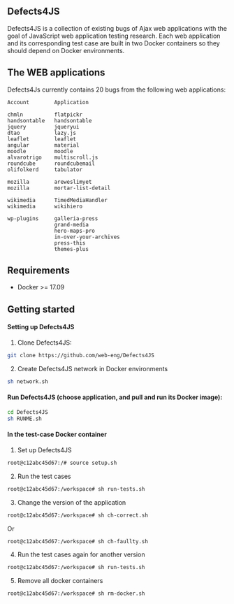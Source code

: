Defects4JS
-------------------
Defects4JS is a collection of existing bugs of Ajax web applications with the goal of JavaScript web application testing research. Each web application and its corresponding test case are built in two Docker containers so they should depend on Docker environments. 




The WEB applications
---------------
Defects4Js currently contains 20 bugs from the following web applications:

```
Account        Application    

chmln          flatpickr   
handsontable   handsontable   
jquery         jqueryui    
dtao           lazy.js             
leaflet        leaflet                          
angular        material             
moodle         moodle       
alvarotrigo    multiscroll.js      
roundcube      roundcubemail        
olifolkerd     tabulator           
        
mozilla        areweslimyet         
mozilla        mortar-list-detail  

wikimedia      TimedMediaHandler 
wikimedia      wikihiero

wp-plugins     galleria-press
               grand-media 
               hero-maps-pro
               in-over-your-archives
               press-this
               themes-plus 
```

Requirements
-----------------
 - Docker >= 17.09
 
Getting started
-----------------
#### Setting up Defects4JS
1. Clone Defects4JS:
```bash
git clone https://github.com/web-eng/Defects4JS
```
2. Create Defects4JS network in Docker environments
```bash
sh network.sh
```
#### Run Defects4JS (choose application, and pull and run its Docker image):
```bash
cd Defects4JS
sh RUNME.sh
```
#### In the test-case Docker container   
1. Set up Defects4JS    
```bash
root@c12abc45d67:/# source setup.sh
```
2. Run the test cases
```bash
root@c12abc45d67:/workspace# sh run-tests.sh
```
3. Change the version of the application
```bash
root@c12abc45d67:/workspace# sh ch-correct.sh
```
Or
```bash
root@c12abc45d67:/workspace# sh ch-faullty.sh
```
4. Run the test cases again for another version
```bash
root@c12abc45d67:/workspace# sh run-tests.sh
```
5. Remove all docker containers
```bash
root@c12abc45d67:/workspace# sh rm-docker.sh
```
